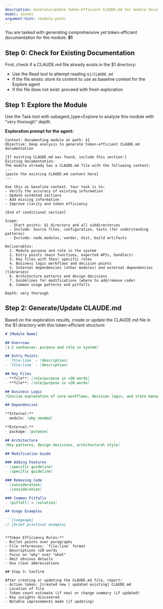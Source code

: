 ```yaml
---
description: Generate/update token-efficient CLAUDE.md for module documentation. Triggers: document module, onboarding, understand business logic, claudify, module docs
model: sonnet
argument-hint: <module-path>
---
```


You are tasked with generating comprehensive yet token-efficient documentation for the module: **$1**

## Step 0: Check for Existing Documentation

First, check if a CLAUDE.md file already exists in the $1 directory:

- Use the Read tool to attempt reading `$1/CLAUDE.md`
- If the file exists: store its content to use as baseline context for the Explore agent
- If the file does not exist: proceed with fresh exploration

## Step 1: Explore the Module

Use the Task tool with subagent_type=Explore to analyze this module with "very thorough" depth.

**Exploration prompt for the agent:**

```
Context: Documenting module at path: $1
Objective: Deep analysis to generate token-efficient CLAUDE.md documentation

[If existing CLAUDE.md was found, include this section:]
Existing Documentation:
The module already has a CLAUDE.md file with the following content:
---
[paste the existing CLAUDE.md content here]
---

Use this as baseline context. Your task is to:
- Verify the accuracy of existing information
- Update outdated sections
- Add missing information
- Improve clarity and token efficiency

[End of conditional section]

Scope:
  - Start points: $1 directory and all subdirectories
  - Include: Source files, configuration, tests (for understanding patterns)
  - Exclude: node_modules, vendor, dist, build artifacts

Deliverables:
  1. Module purpose and role in the system
  2. Entry points (main functions, exported APIs, handlers)
  3. Key files with their specific roles
  4. Business logic workflows and decision points
  5. Internal dependencies (other modules) and external dependencies (libraries)
  6. Architecture patterns and design decisions
  7. Guidelines for modifications (where to add/remove code)
  8. Common usage patterns and pitfalls

Depth: very thorough
```

## Step 2: Generate/Update CLAUDE.md

Based on the exploration results, create or update the CLAUDE.md file in the $1 directory with this token-efficient structure:

```markdown
# [Module Name]

## Overview
[1-2 sentences: purpose and role in system]

## Entry Points
- `file:line` - [description]
- `file:line` - [description]

## Key Files
- **file**: [role/purpose in <20 words]
- **file**: [role/purpose in <20 words]

## Business Logic
[Concise explanation of core workflows, decision logic, and state management]

## Dependencies

**Internal:**
- module: [why needed]

**External:**
- package: [purpose]

## Architecture
[Key patterns, design decisions, architectural style]

## Modification Guide

### Adding Features
- [specific guideline]
- [specific guideline]

### Removing Code
- [consideration]
- [consideration]

### Common Pitfalls
- [pitfall] → [solution]

## Usage Examples

```[language]
// [brief practical example]
```
```

**Token Efficiency Rules:**
- Bullet points over paragraphs
- File references: `file:line` format
- Descriptions <20 words
- Focus on "why" over "what"
- Omit obvious details
- Use clear abbreviations

## Step 3: Confirm

After creating or updating the CLAUDE.md file, report:
- Action taken: [created new | updated existing] CLAUDE.md
- Location of file
- Token count estimate (if new) or change summary (if updated)
- Key insights discovered
- Notable improvements made (if updating)

